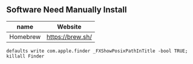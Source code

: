 
## Software Need Manually Install

name | Website
:---:|---
Homebrew | https://brew.sh/


```
defaults write com.apple.finder _FXShowPosixPathInTitle -bool TRUE; killall Finder
```